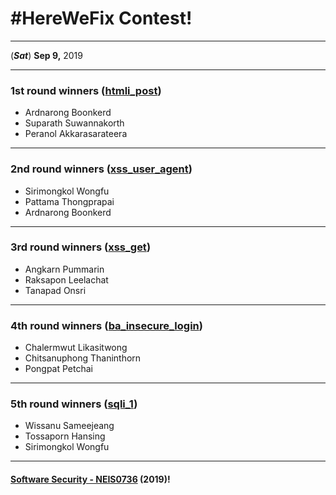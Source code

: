 # **#HereWeFix Contest**!

---
(***Sat***) **Sep 9,** 2019 

---
### **1st** round winners ([htmli_post](https://peranol.github.io/htmli_post))
* Ardnarong Boonkerd
* Suparath Suwannakorth
* Peranol Akkarasarateera

---
### **2nd** round winners ([xss_user_agent](https://pattamatax.github.io/xss_user_agent))
* Sirimongkol Wongfu
* Pattama Thongprapai
* Ardnarong Boonkerd

---
### **3rd** round winners ([xss_get](https://c61213on.github.io/xss_get))
* Angkarn Pummarin
* Raksapon Leelachat
* Tanapad Onsri

---
### **4th** round winners ([ba_insecure_login](https://chitsanuphongt.github.io/ba_insecure_login))
* Chalermwut Likasitwong
* Chitsanuphong Thaninthorn
* Pongpat Petchai

---
### **5th** round winners ([sqli_1](https://twinzabx2.github.io/sqli_1))
* Wissanu Sameejeang
* Tossaporn Hansing
* Sirimongkol Wongfu

---

#### **[Software Security - NEIS0736](../) (2019)**!